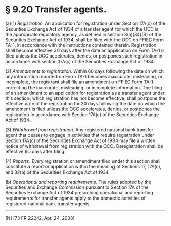 # § 9.20   Transfer agents.

(a)(1) *Registration.* An application for registration under Section 17A(c) of the Securities Exchange Act of 1934 of a transfer agent for which the OCC is the appropriate regulatory agency, as defined in section 3(a)(34)(B) of the Securities Exchange Act of 1934, shall be filed with the OCC on FFIEC Form TA-1, in accordance with the instructions contained therein. Registration shall become effective 30 days after the date an application on Form TA-1 is filed unless the OCC accelerates, denies, or postpones such registration in accordance with section 17A(c) of the Securities Exchange Act of 1934.


(2) *Amendments to registration.* Within 60 days following the date on which any information reported on Form TA-1 becomes inaccurate, misleading, or incomplete, the registrant shall file an amendment on FFIEC Form TA-1 correcting the inaccurate, misleading, or incomplete information. The filing of an amendment to an application for registration as a transfer agent under this section, which registration has not become effective, shall postpone the effective date of the registration for 30 days following the date on which the amendment is filed unless the OCC accelerates, denies, or postpones the registration in accordance with Section 17A(c) of the Securities Exchange Act of 1934.


(3) *Withdrawal from registration.* Any registered national bank transfer agent that ceases to engage in activities that require registration under Section 17A(c) of the Securities Exchange Act of 1934 may file a written notice of withdrawal from registration with the OCC. Deregistration shall be effective 60 days after filing.


(4) *Reports.* Every registration or amendment filed under this section shall constitute a report or application within the meaning of Sections 17, 17A(c), and 32(a) of the Securities Exchange Act of 1934.


(b) *Operational and reporting requirements.* The rules adopted by the Securities and Exchange Commission pursuant to Section 17A of the Securities Exchange Act of 1934 prescribing operational and reporting requirements for transfer agents apply to the domestic activities of registered national bank transfer agents.



---

[N] [73 FR 22242, Apr. 24, 2008]




